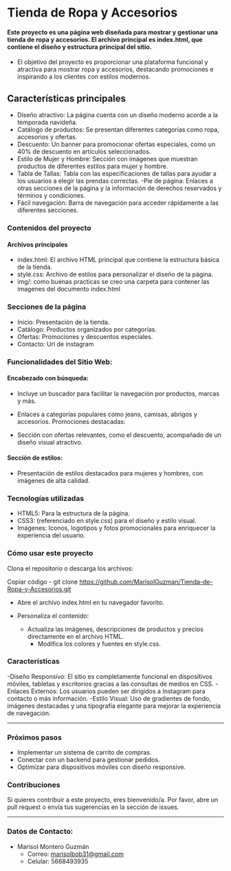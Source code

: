 # Tienda de Ropa y Accesorios
#### Este proyecto es una página web diseñada para mostrar y gestionar una tienda de ropa y accesorios. El archivo principal es index.html, que contiene el diseño y estructura principal del sitio.

 - El objetivo del proyecto es proporcionar una plataforma funcional y atractiva para mostrar ropa y accesorios, destacando promociones e inspirando a los clientes con estilos modernos.

## Características principales

- Diseño atractivo: La página cuenta con un diseño moderno acorde a la temporada navideña.
- Catálogo de productos: Se presentan diferentes categorías como ropa, accesorios y ofertas.
- Descuento: Un banner para promocionar ofertas especiales, como un 40% de descuento en artículos seleccionados.
- Estilo de Mujer y Hombre: Sección con imágenes que muestran productos de diferentes estilos para mujer y hombre.
- Tabla de Tallas: Tabla con las especificaciones de tallas para ayudar a los usuarios a elegir las prendas correctas.
-Pie de página: Enlaces a otras secciones de la página y la información de derechos reservados y términos y condiciones.
- Fácil navegación: Barra de navegación para acceder rápidamente a las diferentes secciones.

### Contenidos del proyecto
#### Archivos principales

- index.html: El archivo HTML principal que contiene la estructura básica de la tienda.
- style.css: Archivo de estilos para personalizar el diseño de la página.
- img/: como buenas practicas se creo una carpeta para contener las imagenes del documento index.html

### Secciones de la página
- Inicio: Presentación de la tienda.
- Catálogo: Productos organizados por categorías.
- Ofertas: Promociones y descuentos especiales.
- Contacto: Url de instagram

### Funcionalidades del Sitio Web:
#### Encabezado con búsqueda:

- Incluye un buscador para facilitar la navegación por productos, marcas y más.
- Enlaces a categorías populares como jeans, camisas, abrigos y accesorios.
Promociones destacadas:

- Sección con ofertas relevantes, como el descuento, acompañado de un diseño visual atractivo.
  
#### Sección de estilos:
- Presentación de estilos destacados para mujeres y hombres, con imágenes de alta calidad.


### Tecnologías utilizadas
- HTML5: Para la estructura de la página.
- CSS3: (referenciado en style.css) para el diseño y estilo visual.
- Imágenes: Iconos, logotipos y fotos promocionales para enriquecer la experiencia del usuario.

### Cómo usar este proyecto

Clona el repositorio o descarga los archivos:

Copiar código
       - git clone <https://github.com/MarisolGuzman/Tienda-de-Ropa-y-Accesorios.git>
- Abre el archivo index.html en tu navegador favorito.

- Personaliza el contenido:

   - Actualiza las imágenes, descripciones de productos y precios directamente en el archivo HTML.
      - Modifica los colores y fuentes en style.css.


### Características
-Diseño Responsivo: El sitio es completamente funcional en dispositivos móviles, tabletas y escritorios gracias a las consultas de medios en CSS.
-Enlaces Externos: Los usuarios pueden ser dirigidos a Instagram para contacto o más información.
-Estilo Visual: Uso de gradientes de fondo, imágenes destacadas y una tipografía elegante para mejorar la experiencia de navegación.

-------------
### Próximos pasos
- Implementar un sistema de carrito de compras.
- Conectar con un backend para gestionar pedidos.
- Optimizar para dispositivos móviles con diseño responsive.

### Contribuciones
Si quieres contribuir a este proyecto, eres bienvenido/a. Por favor, abre un pull request o envía tus sugerencias en la sección de issues.
____________

### Datos de Contacto:
- Marisol Montero Guzmán
     - Correo: marisolbob31@gmail.com
     - Celular: 5668493935
